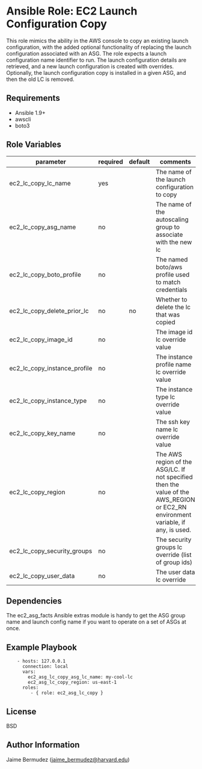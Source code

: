Ansible Role: EC2 Launch Configuration Copy
=========

This role mimics the ability in the AWS console to copy an existing launch configuration, with the added optional functionality of replacing the launch configuration associated with an ASG.  The role expects a launch configuration name identifier to run.  The launch configuration details are retrieved, and a new launch configuration is created with overrides.  Optionally, the launch configuration copy is installed in a given ASG, and then the old LC is removed.

Requirements
------------

* Ansible 1.9+
* awscli
* boto3

Role Variables
--------------

| parameter                     | required | default | comments                                                            |   |
|-------------------------------|----------|---------|---------------------------------------------------------------------|---|
| ec2_lc_copy_lc_name           | yes      |         | The name of the launch configuration to copy                        |   |
| ec2_lc_copy_asg_name          | no       |         | The name of the autoscaling group to associate with the new lc      |   |
| ec2_lc_copy_boto_profile      | no       |         | The named boto/aws profile used to match credentials                |   |
| ec2_lc_copy_delete_prior_lc   | no       |   no    | Whether to delete the lc that was copied                            |   |
| ec2_lc_copy_image_id          | no       |         | The image id lc override value                                      |   |
| ec2_lc_copy_instance_profile  | no       |         | The instance profile name lc override value                         |   |
| ec2_lc_copy_instance_type     | no       |         | The instance type lc override value                                 |   |
| ec2_lc_copy_key_name          | no       |         | The ssh key name lc override value                                  |   |
| ec2_lc_copy_region            | no       |         | The AWS region of the ASG/LC.  If not specified then the value of the AWS_REGION or EC2_RN environment variable, if any, is used.                                        |   |
| ec2_lc_copy_security_groups   | no       |         | The security groups lc override (list of group ids)                 |   |
| ec2_lc_copy_user_data         | no       |         | The user data lc override                                           |   |


Dependencies
------------

The ec2_asg_facts Ansible extras module is handy to get the ASG group name and launch config name if you want to operate on a set
of ASGs at once.

Example Playbook
----------------

```
    - hosts: 127.0.0.1
      connection: local
      vars:
        ec2_asg_lc_copy_asg_lc_name: my-cool-lc
        ec2_asg_lc_copy_region: us-east-1
      roles:
         - { role: ec2_asg_lc_copy }
```

License
-------

BSD

Author Information
------------------

Jaime Bermudez (jaime_bermudez@harvard.edu)
